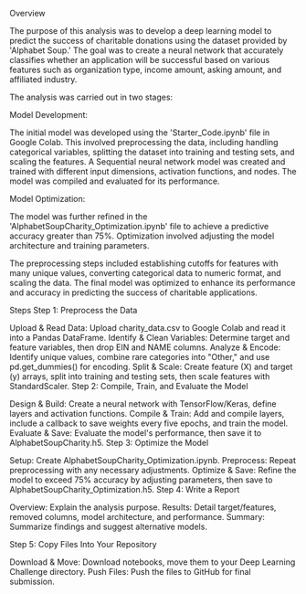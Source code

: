 Overview

The purpose of this analysis was to develop a deep learning model to predict the success of charitable donations using the dataset provided by 'Alphabet Soup.' The goal was to create a neural network that accurately classifies whether an application will be successful based on various features such as organization type, income amount, asking amount, and affiliated industry.

The analysis was carried out in two stages:

Model Development:

The initial model was developed using the 'Starter_Code.ipynb' file in Google Colab. This involved preprocessing the data, including handling categorical variables, splitting the dataset into training and testing sets, and scaling the features.
A Sequential neural network model was created and trained with different input dimensions, activation functions, and nodes. The model was compiled and evaluated for its performance.

Model Optimization:

The model was further refined in the 'AlphabetSoupCharity_Optimization.ipynb' file to achieve a predictive accuracy greater than 75%. Optimization involved adjusting the model architecture and training parameters.

The preprocessing steps included establishing cutoffs for features with many unique values, converting categorical data to numeric format, and scaling the data. The final model was optimized to enhance its performance and accuracy in predicting the success of charitable applications.


Steps
Step 1: Preprocess the Data

Upload & Read Data:
Upload charity_data.csv to Google Colab and read it into a Pandas DataFrame.
Identify & Clean Variables:
Determine target and feature variables, then drop EIN and NAME columns.
Analyze & Encode:
Identify unique values, combine rare categories into "Other," and use pd.get_dummies() for encoding.
Split & Scale:
Create feature (X) and target (y) arrays, split into training and testing sets, then scale features with StandardScaler.
Step 2: Compile, Train, and Evaluate the Model

Design & Build:
Create a neural network with TensorFlow/Keras, define layers and activation functions.
Compile & Train:
Add and compile layers, include a callback to save weights every five epochs, and train the model.
Evaluate & Save:
Evaluate the model's performance, then save it to AlphabetSoupCharity.h5.
Step 3: Optimize the Model

Setup:
Create AlphabetSoupCharity_Optimization.ipynb.
Preprocess:
Repeat preprocessing with any necessary adjustments.
Optimize & Save:
Refine the model to exceed 75% accuracy by adjusting parameters, then save to AlphabetSoupCharity_Optimization.h5.
Step 4: Write a Report

Overview:
Explain the analysis purpose.
Results:
Detail target/features, removed columns, model architecture, and performance.
Summary:
Summarize findings and suggest alternative models.

Step 5: Copy Files Into Your Repository

Download & Move:
Download notebooks, move them to your Deep Learning Challenge directory.
Push Files:
Push the files to GitHub for final submission.
